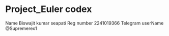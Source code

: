 # Project_Euler codex
Name Biswajit kumar seapati
Reg number 2241019366
Telegram userName @Supremerex1
